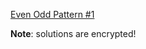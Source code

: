 [Even Odd Pattern #1](https://www.codewars.com/kata/even-odd-pattern-number-1/)

**Note**: solutions are encrypted!
